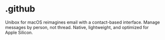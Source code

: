 # .github
Unibox for macOS reimagines email with a contact-based interface. Manage messages by person, not thread. Native, lightweight, and optimized for Apple Silicon.
